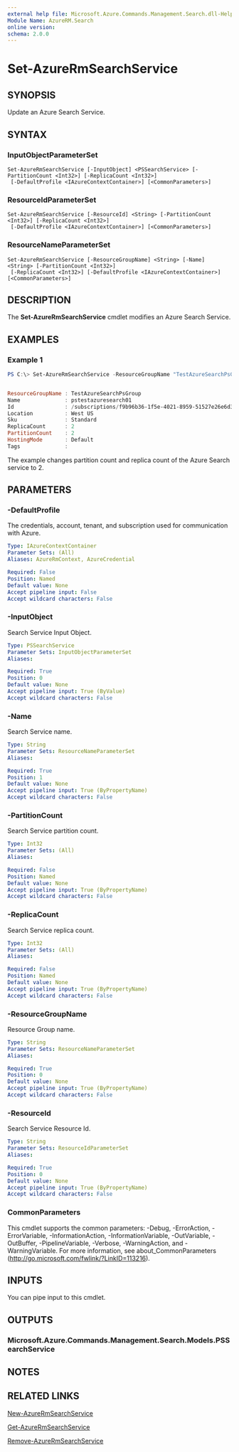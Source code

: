 ```yaml
---
external help file: Microsoft.Azure.Commands.Management.Search.dll-Help.xml
Module Name: AzureRM.Search
online version:
schema: 2.0.0
---
```


# Set-AzureRmSearchService

## SYNOPSIS
Update an Azure Search Service.

## SYNTAX

### InputObjectParameterSet
```
Set-AzureRmSearchService [-InputObject] <PSSearchService> [-PartitionCount <Int32>] [-ReplicaCount <Int32>]
 [-DefaultProfile <IAzureContextContainer>] [<CommonParameters>]
```

### ResourceIdParameterSet
```
Set-AzureRmSearchService [-ResourceId] <String> [-PartitionCount <Int32>] [-ReplicaCount <Int32>]
 [-DefaultProfile <IAzureContextContainer>] [<CommonParameters>]
```

### ResourceNameParameterSet
```
Set-AzureRmSearchService [-ResourceGroupName] <String> [-Name] <String> [-PartitionCount <Int32>]
 [-ReplicaCount <Int32>] [-DefaultProfile <IAzureContextContainer>] [<CommonParameters>]
```

## DESCRIPTION
The **Set-AzureRmSearchService** cmdlet modifies an Azure Search Service.

## EXAMPLES

### Example 1
```powershell
PS C:\> Set-AzureRmSearchService -ResourceGroupName "TestAzureSearchPsGroup" -Name "pstestazuresearch01" -PartitionCount 2 -ReplicaCount 2


ResourceGroupName : TestAzureSearchPsGroup
Name              : pstestazuresearch01
Id                : /subscriptions/f9b96b36-1f5e-4021-8959-51527e26e6d3/resourceGroups/TestAzureSearchPsGroup/providers/Microsoft.Search/searchServices/pstestazuresearch01
Location          : West US
Sku               : Standard
ReplicaCount      : 2
PartitionCount    : 2
HostingMode       : Default
Tags              : 
```

The example changes partition count and replica count of the Azure Search service to 2.

## PARAMETERS

### -DefaultProfile
The credentials, account, tenant, and subscription used for communication with Azure.

```yaml
Type: IAzureContextContainer
Parameter Sets: (All)
Aliases: AzureRmContext, AzureCredential

Required: False
Position: Named
Default value: None
Accept pipeline input: False
Accept wildcard characters: False
```

### -InputObject
Search Service Input Object.

```yaml
Type: PSSearchService
Parameter Sets: InputObjectParameterSet
Aliases:

Required: True
Position: 0
Default value: None
Accept pipeline input: True (ByValue)
Accept wildcard characters: False
```

### -Name
Search Service name.

```yaml
Type: String
Parameter Sets: ResourceNameParameterSet
Aliases:

Required: True
Position: 1
Default value: None
Accept pipeline input: True (ByPropertyName)
Accept wildcard characters: False
```

### -PartitionCount
Search Service partition count.

```yaml
Type: Int32
Parameter Sets: (All)
Aliases:

Required: False
Position: Named
Default value: None
Accept pipeline input: True (ByPropertyName)
Accept wildcard characters: False
```

### -ReplicaCount
Search Service replica count.

```yaml
Type: Int32
Parameter Sets: (All)
Aliases:

Required: False
Position: Named
Default value: None
Accept pipeline input: True (ByPropertyName)
Accept wildcard characters: False
```

### -ResourceGroupName
Resource Group name.

```yaml
Type: String
Parameter Sets: ResourceNameParameterSet
Aliases:

Required: True
Position: 0
Default value: None
Accept pipeline input: True (ByPropertyName)
Accept wildcard characters: False
```

### -ResourceId
Search Service Resource Id.

```yaml
Type: String
Parameter Sets: ResourceIdParameterSet
Aliases:

Required: True
Position: 0
Default value: None
Accept pipeline input: True (ByPropertyName)
Accept wildcard characters: False
```

### CommonParameters
This cmdlet supports the common parameters: -Debug, -ErrorAction, -ErrorVariable, -InformationAction, -InformationVariable, -OutVariable, -OutBuffer, -PipelineVariable, -Verbose, -WarningAction, and -WarningVariable.
For more information, see about_CommonParameters (http://go.microsoft.com/fwlink/?LinkID=113216).

## INPUTS

You can pipe input to this cmdlet.

## OUTPUTS

### Microsoft.Azure.Commands.Management.Search.Models.PSSearchService


## NOTES

## RELATED LINKS

[New-AzureRmSearchService](./New-AzureRmSearchService.md)

[Get-AzureRmSearchService](./Get-AzureRmSearchService.md)

[Remove-AzureRmSearchService](./Remove-AzureRmSearchService.md)